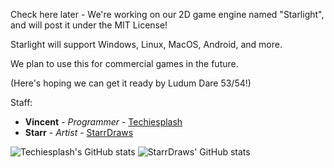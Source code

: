 Check here later - We're working on our 2D game engine named "Starlight", and will post it under the MIT License!

Starlight will support Windows, Linux, MacOS, Android, and more.

We plan to use this for commercial games in the future.

(Here's hoping we can get it ready by Ludum Dare 53/54!)

Staff:

* **Vincent** - *Programmer* - [Techiesplash](https://github.com/Techiesplash)
* **Starr** - *Artist* - [StarrDraws](https://github.com/StarrDraws)

![Techiesplash's GitHub stats](https://github-readme-stats.vercel.app/api?username=Techiesplash&show_icons=true)
![StarrDraws' GitHub stats](https://github-readme-stats.vercel.app/api?username=StarrDraws&show_icons=true)

